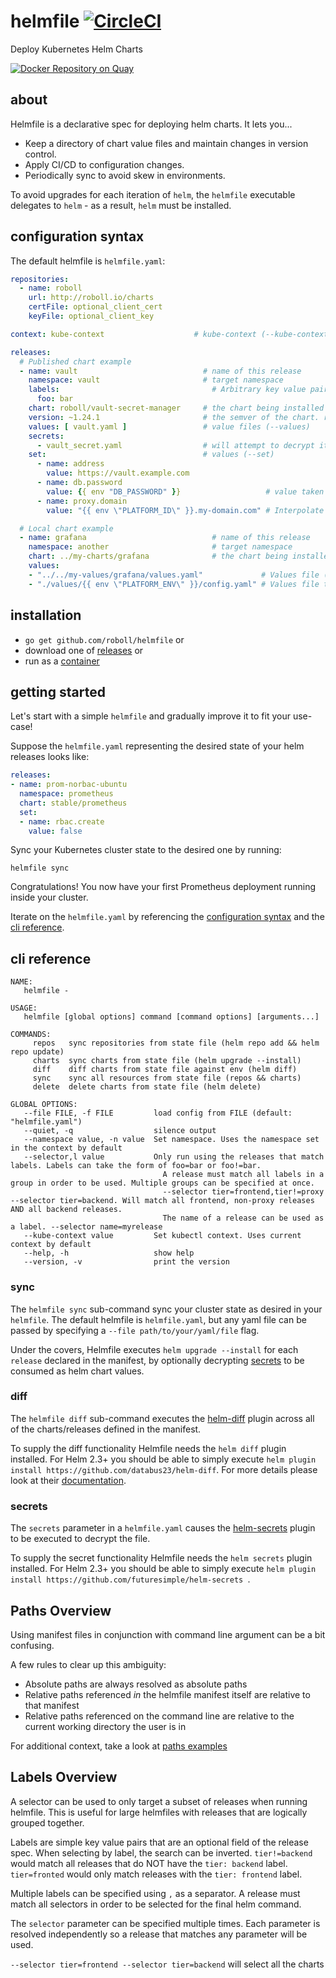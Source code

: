 # helmfile [![CircleCI](https://circleci.com/gh/roboll/helmfile.svg?style=svg)](https://circleci.com/gh/roboll/helmfile)

Deploy Kubernetes Helm Charts

[![Docker Repository on Quay](https://quay.io/repository/roboll/helmfile/status "Docker Repository on Quay")](https://quay.io/repository/roboll/helmfile)

## about

Helmfile is a declarative spec for deploying helm charts. It lets you...

* Keep a directory of chart value files and maintain changes in version control.
* Apply CI/CD to configuration changes.
* Periodically sync to avoid skew in environments.

To avoid upgrades for each iteration of `helm`, the `helmfile` executable delegates to `helm` - as a result, `helm` must be installed.

## configuration syntax

The default helmfile is `helmfile.yaml`:

```yaml
repositories:
  - name: roboll
    url: http://roboll.io/charts
    certFile: optional_client_cert
    keyFile: optional_client_key

context: kube-context					 # kube-context (--kube-context)

releases:
  # Published chart example
  - name: vault                            # name of this release
    namespace: vault                       # target namespace
    labels:                                  # Arbitrary key value pairs for filtering releases
      foo: bar
    chart: roboll/vault-secret-manager     # the chart being installed to create this release, referenced by `repository/chart` syntax
    version: ~1.24.1                       # the semver of the chart. range constraint is supported
    values: [ vault.yaml ]                 # value files (--values)
    secrets:
      - vault_secret.yaml                  # will attempt to decrypt it using helm-secrets plugin
    set:                                   # values (--set)
      - name: address
        value: https://vault.example.com
      - name: db.password
        value: {{ env "DB_PASSWORD" }}                   # value taken from environment variable. Will throw an error if the environment variable is not set. $DB_PASSWORD needs to be set in the calling environment ex: export DB_PASSWORD='password1'
      - name: proxy.domain
        value: "{{ env \"PLATFORM_ID\" }}.my-domain.com" # Interpolate environment variable with a fixed string

  # Local chart example
  - name: grafana                            # name of this release
    namespace: another                       # target namespace
    chart: ../my-charts/grafana              # the chart being installed to create this release, referenced by relative path to local chart
    values:
    - "../../my-values/grafana/values.yaml"             # Values file (relative path to manifest)
    - "./values/{{ env \"PLATFORM_ENV\" }}/config.yaml" # Values file taken from path with environment variable. $PLATFORM_ENV must be set in the calling environment.

```

## installation

- `go get github.com/roboll/helmfile` or
- download one of [releases](https://github.com/roboll/helmfile/releases) or
- run as a [container](https://quay.io/roboll/helmfile)

## getting started

Let's start with a simple `helmfile` and gradually improve it to fit your use-case!

Suppose the `helmfile.yaml` representing the desired state of your helm releases looks like:

```yaml
releases:
- name: prom-norbac-ubuntu
  namespace: prometheus
  chart: stable/prometheus
  set:
  - name: rbac.create
    value: false
```

Sync your Kubernetes cluster state to the desired one by running:

```console
helmfile sync
```

Congratulations! You now have your first Prometheus deployment running inside your cluster.

Iterate on the `helmfile.yaml` by referencing the [configuration syntax](#configuration-syntax) and the [cli reference](#cli-reference).

## cli reference

```
NAME:
   helmfile -

USAGE:
   helmfile [global options] command [command options] [arguments...]

COMMANDS:
     repos   sync repositories from state file (helm repo add && helm repo update)
     charts  sync charts from state file (helm upgrade --install)
     diff    diff charts from state file against env (helm diff)
     sync    sync all resources from state file (repos && charts)
     delete  delete charts from state file (helm delete)

GLOBAL OPTIONS:
   --file FILE, -f FILE         load config from FILE (default: "helmfile.yaml")
   --quiet, -q                  silence output
   --namespace value, -n value  Set namespace. Uses the namespace set in the context by default
   --selector,l value           Only run using the releases that match labels. Labels can take the form of foo=bar or foo!=bar.
	                              A release must match all labels in a group in order to be used. Multiple groups can be specified at once.
	                              --selector tier=frontend,tier!=proxy --selector tier=backend. Will match all frontend, non-proxy releases AND all backend releases.
	                              The name of a release can be used as a label. --selector name=myrelease
   --kube-context value         Set kubectl context. Uses current context by default
   --help, -h                   show help
   --version, -v                print the version
```

### sync

The `helmfile sync` sub-command sync your cluster state as desired in your `helmfile`. The default helmfile is `helmfile.yaml`, but any yaml file can be passed by specifying a `--file path/to/your/yaml/file` flag.

Under the covers, Helmfile executes `helm upgrade --install` for each `release` declared in the manifest, by optionally decrypting [secrets](#secrets) to be consumed as helm chart values.

### diff

The `helmfile diff` sub-command executes the [helm-diff](https://github.com/databus23/helm-diff) plugin across all of
the charts/releases defined in the manifest.

To supply the diff functionality Helmfile needs the `helm diff` plugin installed. For Helm 2.3+
you should be able to simply execute `helm plugin install https://github.com/databus23/helm-diff`. For more details
please look at their [documentation](https://github.com/databus23/helm-diff#helm-diff-plugin).

### secrets

The `secrets` parameter in a `helmfile.yaml` causes the [helm-secrets](https://github.com/futuresimple/helm-secrets) plugin to be executed to decrypt the file.

To supply the secret functionality Helmfile needs the `helm secrets` plugin installed. For Helm 2.3+
you should be able to simply execute `helm plugin install https://github.com/futuresimple/helm-secrets
`.

## Paths Overview
Using manifest files in conjunction with command line argument can be a bit confusing.  

A few rules to clear up this ambiguity: 

- Absolute paths are always resolved as absolute paths
- Relative paths referenced *in* the helmfile manifest itself are relative to that manifest
- Relative paths referenced on the command line are relative to the current working directory the user is in

For additional context, take a look at [paths examples](PATHS.md)
## Labels Overview
A selector can be used to only target a subset of releases when running helmfile. This is useful for large helmfiles with releases that are logically grouped together.

Labels are simple key value pairs that are an optional field of the release spec. When selecting by label, the search can be inverted. `tier!=backend` would match all releases that do NOT have the `tier: backend` label. `tier=fronted` would only match releases with the `tier: frontend` label.

Multiple labels can be specified using `,` as a separator. A release must match all selectors in order to be selected for the final helm command. 

The `selector` parameter can be specified multiple times. Each parameter is resolved independently so a release that matches any parameter will be used. 

`--selector tier=frontend --selector tier=backend` will select all the charts
